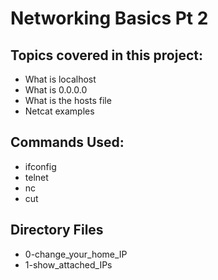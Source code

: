 # Networking Basics Pt 2

## Topics covered in this project:

* What is localhost
* What is 0.0.0.0
* What is the hosts file
* Netcat examples

## Commands Used:

* ifconfig
* telnet
* nc
* cut

## Directory Files

* 0-change_your_home_IP
* 1-show_attached_IPs
